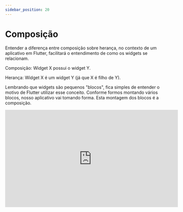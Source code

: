 ```yaml
---
sidebar_position: 20
---
```


# Composição

Entender a diferença entre composição sobre herança, no contexto de um aplicativo em Flutter, facilitará o entendimento de como os widgets se relacionam.

Composição: Widget X possui o widget Y.

Herança: Widget X é um widget Y (já que X é filho de Y).

Lembrando que widgets são pequenos "blocos", fica simples de entender o motivo de Flutter utilizar esse conceito. Conforme formos montando vários blocos, nosso aplicativo vai tomando forma. Esta montagem dos blocos é a composição.

<div class="video-container">
<iframe width="560" height="315" src="https://www.youtube.com/embed/9Jedf17W9ag" title="YouTube video player" frameborder="0" allow="accelerometer; autoplay; clipboard-write; encrypted-media; gyroscope; picture-in-picture" allowfullscreen></iframe>
</div>